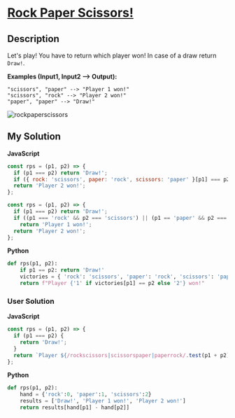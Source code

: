 # [Rock Paper Scissors!](https://www.codewars.com/kata/5672a98bdbdd995fad00000f)

## Description

Let's play! You have to return which player won! In case of a draw return `Draw!`.

**Examples (Input1, Input2 --> Output):**

    "scissors", "paper" --> "Player 1 won!"
    "scissors", "rock" --> "Player 2 won!"
    "paper", "paper" --> "Draw!"

![rockpaperscissors](http://i.imgur.com/aimOQVX.png)

## My Solution

**JavaScript**

```js
const rps = (p1, p2) => {
  if (p1 === p2) return 'Draw!';
  if ({ rock: 'scissors', paper: 'rock', scissors: 'paper' }[p1] === p2) return 'Player 1 won!';
  return 'Player 2 won!';
};
```

```js
const rps = (p1, p2) => {
  if (p1 === p2) return 'Draw!';
  if ((p1 === 'rock' && p2 === 'scissors') || (p1 == 'paper' && p2 === 'rock') || (p1 === 'scissors' && p2 === 'paper'))
    return 'Player 1 won!';
  return 'Player 2 won!';
};
```

**Python**

```py
def rps(p1, p2):
    if p1 == p2: return 'Draw!'
    victories = { 'rock': 'scissors', 'paper': 'rock', 'scissors': 'paper' }
    return f"Player {'1' if victories[p1] == p2 else '2'} won!"
```

### User Solution

**JavaScript**

```js
const rps = (p1, p2) => {
  if (p1 === p2) {
    return 'Draw!';
  }
  return `Player ${/rockscissors|scissorspaper|paperrock/.test(p1 + p2) ? 1 : 2} won!`;
};
```

**Python**

```py
def rps(p1, p2):
    hand = {'rock':0, 'paper':1, 'scissors':2}
    results = ['Draw!', 'Player 1 won!', 'Player 2 won!']
    return results[hand[p1] - hand[p2]]
```
